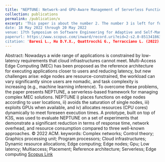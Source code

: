 ```yaml
---
title: "NEPTUNE: Network-and GPU-Aware Management of Serverless Functions at the Edge"
collection: publications
permalink: /publication/x
excerpt: 'This paper is about the number 2. The number 3 is left for future work.
date: 18 May 2022 through 20 May 2022
venue: 17th Symposium on Software Engineering for Adaptive and Self-Managing Systems, SEAMS 2022
paperurl: https://www.scopus.com/inward/record.uri?eid=2-s2.0-85134186377&doi=10.1145%2f3524844.3528051&partnerID=40&md5=a4a2540c15be832fff1dcf445335b871
citation: 'Baresi L., Hu D.Y.X., Quattrocchi G., Terracciano L. (2022). &quot;NEPTUNE: Network-and GPU-Aware Management of Serverless Functions at the Edge.&quot; <i>17th Symposium on Software Engineering for Adaptive and Self-Managing Systems, SEAMS 2022</i>.'
---
```

Abstract:
Nowadays a wide range of applications is constrained by low-latency requirements that cloud infrastructures cannot meet. Multi-Access Edge Computing (MEC) has been proposed as the reference architecture for executing applications closer to users and reducing latency, but new challenges arise: edge nodes are resource-constrained, the workload can vary significantly since users are nomadic, and task complexity is increasing (e.g., machine learning inference). To overcome these problems, the paper presents NEPTUNE, a serverless-based framework for managing complex MEC solutions. NEPTUNE i) places functions on edge nodes according to user locations, ii) avoids the saturation of single nodes, iii) exploits GPUs when available, and iv) allocates resources (CPU cores) dynamically to meet foreseen execution times. A prototype, built on top of K3S, was used to evaluate NEPTUNE on a set of experiments that demonstrate a significant reduction in terms of response time, network overhead, and resource consumption compared to three well-known approaches. © 2022 ACM.
keywords: Complex networks; Control theory; Graphics processing unit; Program processors; Cloud infrastructures; Dynamic resource allocations; Edge computing; Edge nodes; Gpu; Low latency; Multiaccess; Placement; Reference architecture; Serverless; Edge computing
[Scopus Link](https://www.scopus.com/inward/record.uri?eid=2-s2.0-85134186377&doi=10.1145%2f3524844.3528051&partnerID=40&md5=a4a2540c15be832fff1dcf445335b871)